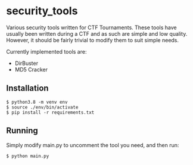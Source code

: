 # security_tools
Various security tools written for CTF Tournaments. These tools have usually been written
during a CTF and as such are simple and low quality. However, it should be fairly trivial
to modify them to suit simple needs.

Currently implemented tools are:

- DirBuster
- MD5 Cracker

## Installation

```
$ python3.8 -m venv env
$ source ./env/bin/activate
$ pip install -r requirements.txt
```

## Running

Simply modify main.py to uncomment the tool you need, and then run:

```
$ python main.py
```
